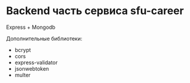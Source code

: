# Backend часть сервиса sfu-career

Express + Mongodb

Дополнительные библиотеки:<br>
- bcrypt
- cors
- express-validator
- jsonwebtoken
- multer
